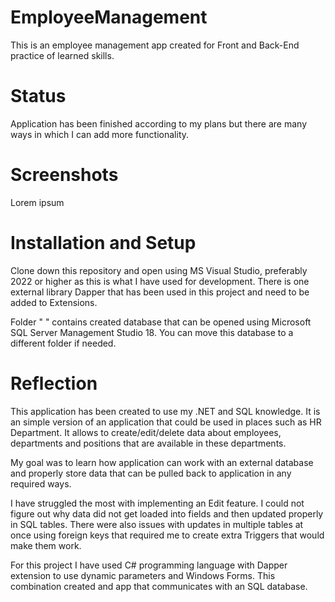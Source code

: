 # EmployeeManagement
This is an employee management app created for Front and Back-End practice of learned skills.

# Status
Application has been finished according to my plans but there are many ways in which I can add more functionality.

# Screenshots
Lorem ipsum

# Installation and Setup
Clone down this repository and open using MS Visual Studio, preferably 2022 or higher as this is what I have used for development.
There is one external library Dapper that has been used in this project and need to be added to Extensions.

Folder " " contains created database that can be opened using Microsoft SQL Server Management Studio 18. You can move this database to a different folder if needed.


# Reflection
This application has been created to use my .NET and SQL knowledge. It is an simple version of an application that could be used in places such as HR Department. It allows to create/edit/delete data about employees, departments and positions that are available in these departments.

My goal was to learn how application can work with an external database and properly store data that can be pulled back to application in any required ways.

I have struggled the most with implementing an Edit feature. I could not figure out why data did not get loaded into fields and then updated properly in SQL tables. There were also issues with updates in multiple tables at once using foreign keys that required me to create extra Triggers that would make them work. 

For this project I have used C# programming language with Dapper extension to use dynamic parameters and Windows Forms. This combination created and app that communicates with an SQL database.
